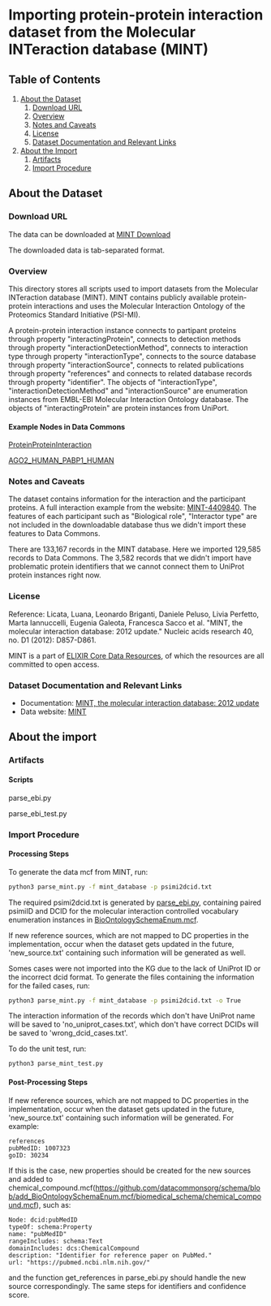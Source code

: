 # Importing protein-protein interaction dataset from the Molecular INTeraction database (MINT)

## Table of Contents

1. [About the Dataset](#about-the-dataset)
    1. [Download URL](#download-url)
    2. [Overview](#overview)
    3. [Notes and Caveats](#notes-and-caveats)
    4. [License](#license)
    5. [Dataset Documentation and Relevant Links](#dataset-documentation-and-relevant-links)
2. [About the Import](#about-the-import)
    1. [Artifacts](#artifacts)
    2. [Import Procedure](#import-procedure)


## About the Dataset

### Download URL

The data can be downloaded at [MINT Download](https://mint.bio.uniroma2.it/index.php/download/)

The downloaded data is tab-separated format. 

### Overview

This directory stores all scripts used to import datasets from the Molecular INTeraction database (MINT). MINT contains publicly available protein-protein interactions and uses the Molecular Interaction Ontology of the Proteomics Standard Initiative (PSI-MI). 

A protein-protein interaction instance connects to partipant proteins through property "interactingProtein", connects to detection methods through property "interactionDetectionMethod", connects to interaction type through property "interactionType", connects to the source database through property "interactionSource", connects to related publications through property "references" and connects to related database records through property "identifier". The objects of "interactionType", "interactionDetectionMethod" and "interactionSource" are enumeration instances from EMBL-EBI Molecular Interaction Ontology database. The objects of "interactingProtein" are protein instances from UniPort.

#### Example Nodes in Data Commons

[ProteinProteinInteraction](https://datacommons.org/browser/ProteinProteinInteraction) 

[AGO2_HUMAN_PABP1_HUMAN](https://datacommons.org/browser/bio/AGO2_HUMAN_PABP1_HUMAN) 

### Notes and Caveats

The dataset contains information for the interaction and the participant proteins. A full interaction example from the website: [MINT-4409840](https://mint.bio.uniroma2.it/index.php/detailed-curation/?id=MINT-4409840). The features of each participant such as "Biological role", "Interactor type" are not included in the downloadable database thus we didn't import these features to Data Commons.

There are 133,167 records in the MINT database. Here we imported 129,585 records to Data Commons. The 3,582 records that we didn't import have problematic protein identifiers that we cannot connect them to UniProt protein instances right now.

### License

Reference: Licata, Luana, Leonardo Briganti, Daniele Peluso, Livia Perfetto, Marta Iannuccelli, Eugenia Galeota, Francesca Sacco et al. "MINT, the molecular interaction database: 2012 update." Nucleic acids research 40, no. D1 (2012): D857-D861.

MINT is a part of [ELIXIR Core Data Resources](https://elixir-europe.org/platforms/data/core-data-resources), of which the resources are all committed to open access.

### Dataset Documentation and Relevant Links

- Documentation: [MINT, the molecular interaction database: 2012 update](https://academic.oup.com/nar/article/40/D1/D857/2903552)
- Data website: [MINT](https://mint.bio.uniroma2.it/)

## About the import

### Artifacts

#### Scripts 

parse_ebi.py 

parse_ebi_test.py 

### Import Procedure

#### Processing Steps 

To generate the data mcf from MINT, run:

```bash
python3 parse_mint.py -f mint_database -p psimi2dcid.txt
```
The required psimi2dcid.txt is generated by [parse_ebi.py](https://github.com/datacommonsorg/data/blob/master/scripts/proteinInteractionEBI/parse_ebi.py), containing paired psimiID and DCID for the molecular interaction controlled vocabulary enumeration instances in [BioOntologySchemaEnum.mcf](https://github.com/datacommonsorg/schema/blob/add_BioOntologySchemaEnum.mcf/biomedical_schema/BioOntologySchemaEnum.py).

If new reference sources, which are not mapped to DC properties in the implementation, occur when the dataset gets updated in the future, 'new_source.txt' containing such information will be generated as well. 

Somes cases were not imported into the KG due to the lack of UniProt ID or the incorrect dcid format. To generate the files containing the information for the failed cases, run:  

```bash
python3 parse_mint.py -f mint_database -p psimi2dcid.txt -o True
```
The interaction information of the records which don't have UniProt name will be saved to 'no_uniprot_cases.txt',  which don't have correct DCIDs will be saved to 'wrong_dcid_cases.txt'.

To do the unit test, run:
```bash
python3 parse_mint_test.py
```

#### Post-Processing Steps 

If new reference sources, which are not mapped to DC properties in the implementation, occur when the dataset gets updated in the future, 'new_source.txt' containing such information will be generated. For example: 

```
references
pubMedID: 1007323
goID: 30234
```

If this is the case, new properties should be created for the new sources and added to chemical_compound.mcf(https://github.com/datacommonsorg/schema/blob/add_BioOntologySchemaEnum.mcf/biomedical_schema/chemical_compound.mcf), such as:

```
Node: dcid:pubMedID
typeOf: schema:Property
name: "pubMedID"
rangeIncludes: schema:Text
domainIncludes: dcs:ChemicalCompound
description: "Identifier for reference paper on PubMed."
url: "https://pubmed.ncbi.nlm.nih.gov/"
```
and the function get_references in parse_ebi.py should handle the new source correspondingly. The same steps for identifiers and confidence score.
